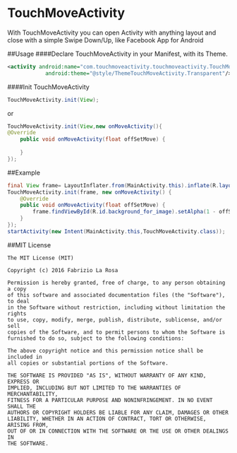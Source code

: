 # TouchMoveActivity

With TouchMoveActivity you can open Activity with anything layout and close with a simple Swipe Down/Up,
like Facebook App for Android

##Usage
####Declare TouchMoveActivity in your Manifest, with its Theme.
```xml
<activity android:name="com.touchmoveactivity.touchmoveactivity.TouchMoveActivity"
            android:theme="@style/ThemeTouchMoveActivity.Transparent"/> //IMPORTANT!!!!
```
####Init TouchMoveActivity
```java
TouchMoveActivity.init(View);
```
or
```java
TouchMoveActivity.init(View,new onMoveActivity(){
@Override
    public void onMoveActivity(float offSetMove) {
        
    }
});
```


##Example
```java
final View frame= LayoutInflater.from(MainActivity.this).inflate(R.layout.touch_move_image,null);
TouchMoveActivity.init(frame, new onMoveActivity() {
    @Override
    public void onMoveActivity(float offSetMove) {
        frame.findViewById(R.id.background_for_image).setAlpha(1 - offSetMove);
    }
});
startActivity(new Intent(MainActivity.this,TouchMoveActivity.class));
```
##MIT License

    The MIT License (MIT)

    Copyright (c) 2016 Fabrizio La Rosa

    Permission is hereby granted, free of charge, to any person obtaining a copy
    of this software and associated documentation files (the "Software"), to deal
    in the Software without restriction, including without limitation the rights
    to use, copy, modify, merge, publish, distribute, sublicense, and/or sell
    copies of the Software, and to permit persons to whom the Software is
    furnished to do so, subject to the following conditions:

    The above copyright notice and this permission notice shall be included in
    all copies or substantial portions of the Software.

    THE SOFTWARE IS PROVIDED "AS IS", WITHOUT WARRANTY OF ANY KIND, EXPRESS OR
    IMPLIED, INCLUDING BUT NOT LIMITED TO THE WARRANTIES OF MERCHANTABILITY,
    FITNESS FOR A PARTICULAR PURPOSE AND NONINFRINGEMENT. IN NO EVENT SHALL THE
    AUTHORS OR COPYRIGHT HOLDERS BE LIABLE FOR ANY CLAIM, DAMAGES OR OTHER
    LIABILITY, WHETHER IN AN ACTION OF CONTRACT, TORT OR OTHERWISE, ARISING FROM,
    OUT OF OR IN CONNECTION WITH THE SOFTWARE OR THE USE OR OTHER DEALINGS IN
    THE SOFTWARE.


